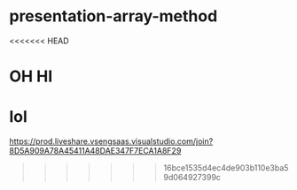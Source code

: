 # presentation-array-method

<<<<<<< HEAD




# OH HI

lol
=======
https://prod.liveshare.vsengsaas.visualstudio.com/join?8D5A909A78A45411A48DAE347F7ECA1A8F29
>>>>>>> 16bce1535d4ec4de903b110e3ba59d064927399c
